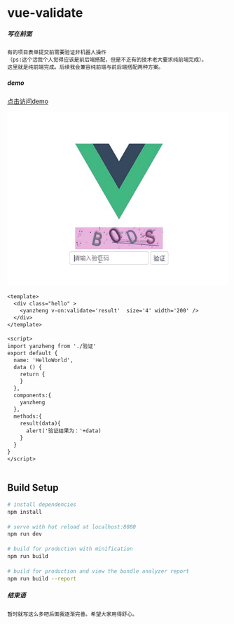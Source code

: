 # vue-validate

##### 写在前面

```
有的项目表单提交前需要验证非机器人操作
（ps:这个活我个人觉得应该是前后端搭配，但是不乏有的技术老大要求纯前端完成）。
这里就是纯前端完成。后续我会兼容纯前端与前后端搭配两种方案。
```

##### demo

[点击访问demo](https://oops20180325.github.io/vue-validate/)

![a](./a.gif)

```vue
<template>
  <div class="hello" >
    <yanzheng v-on:validate='result'  size='4' width='200' />
  </div>
</template>

<script>
import yanzheng from './验证'
export default {
  name: 'HelloWorld',
  data () {
    return {
    }
  },
  components:{
    yanzheng
  },
  methods:{
    result(data){
      alert('验证结果为：'+data)
    }
  }
}
</script>


```
## Build Setup

``` bash
# install dependencies
npm install

# serve with hot reload at localhost:8080
npm run dev

# build for production with minification
npm run build

# build for production and view the bundle analyzer report
npm run build --report
```

##### 结束语

```
暂时就写这么多吧后面我逐渐完善。希望大家用得舒心。
```
